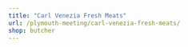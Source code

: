 ```yaml
---
title: "Carl Venezia Fresh Meats"
url: /plymouth-meeting/carl-venezia-fresh-meats/
shop: butcher
---
```

